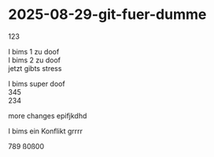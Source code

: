 # 2025-08-29-git-fuer-dumme

123

I bims 1 zu doof  
I bims 2 zu doof  
jetzt gibts stress

I bims super doof  
345  
234  

more changes
epifjkdhd

I bims ein Konflikt grrrr

789
ß0ß00
